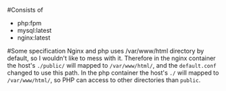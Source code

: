 #Consists of
 - php:fpm
 - mysql:latest
 - nginx:latest

#Some specification
Nginx and php uses /var/www/html directory by default, so I wouldn't like to mess with it.
Therefore in the nginx container the host's `./public/` will mapped to `/var/www/html/`, and the `default.conf` changed to use this path.
In the php container the host's `./` will mapped to `/var/www/html/`, so PHP can access to other directories than `public`.
